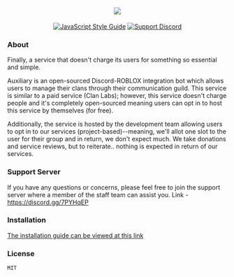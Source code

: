 <h1 align="center">
  <img src="https://cdn.discordapp.com/attachments/608941689872056333/699568537919815690/unknown.png">
  <br>
</h1>

<p align="center">
    <a href="https://standardjs.com"><img src="https://img.shields.io/badge/code_style-standard-blue.svg?style=flat-square" alt="JavaScript Style Guide"/></a>
    <a href="https://discord.gg/7PYHqEP"><img src="https://img.shields.io/badge/discord-Support-blue.svg?style=flat-square" alt="Support Discord"/></a>
</p>

### About
Finally, a service that doesn't charge its users for something so essential and simple.

Auxiliary is an open-sourced Discord-ROBLOX integration bot which allows users to manage their clans through their communication guild.
This service is similar to a paid service (Clan Labs); however, this service doesn't charge people and it's completely open-sourced meaning
users can opt in to host this service by themselves (for free).

Additionally, the service is hosted by the development team allowing users to opt in to our services (project-based)--meaning, we'll allot
one slot to the user for their group and in return, we don't expect much.  We take donations and service reviews, but to reiterate..
nothing is expected in return of our services.


### Support Server
If you have any questions or concerns, please feel free to join the support server where a member of the staff team can assist you.
Link - https://discord.gg/7PYHqEP


### Installation
[The installation guide can be viewed at this link](https://github.com/nishi7409/Auxiliary/wiki)


### License
```sh
MIT
```
